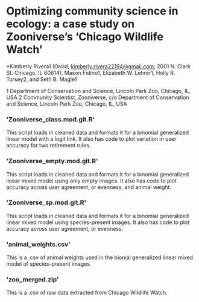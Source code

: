 # Optimizing community science in ecology: a case study on Zooniverse’s ‘Chicago Wildlife Watch’
*Kimberly Rivera1 (Orcid; kimberly.rivera22194@gmail.com; 2001 N. Clark St. Chicago, IL 60614), Mason Fidino1, Elizabeth W. Lehrer1, Holly R. Torsey2, and Seth B. Magle1 

1 Department of Conservation and Science, Lincoln Park Zoo, Chicago, IL, USA
2 Community Scientist, Zooniverse, c/o Department of Conservation and Science, Lincoln Park Zoo, Chicago, IL, USA

### 'Zooniverse_class.mod.git.R' 
This script loads in cleaned data and formats it for a binomial generalized linear model with a logit link. It also has code to plot variation in user accuracy for two retirement rules.

### 'Zooniverse_empty.mod.git.R' 
This script loads in cleaned data and formats it for a binomial generalized linear mixed model using only empty images. It also has code to plot accuracy across user agreement, or evenness, and animal weight.

### 'Zooniverse_sp.mod.git.R' 
This script loads in cleaned data and formats it for a binomial generalized linear mixed model using species-present images. It also has code to plot accuracy across user agreement, or evenness.

### 'animal_weights.csv' 
This is a .csv of animal weights used in the bionial generalized linear mixed model of species-present images.

### 'zoo_merged.zip' 
This is a .csv of raw data extracted from Chicago Wildlife Watch.



